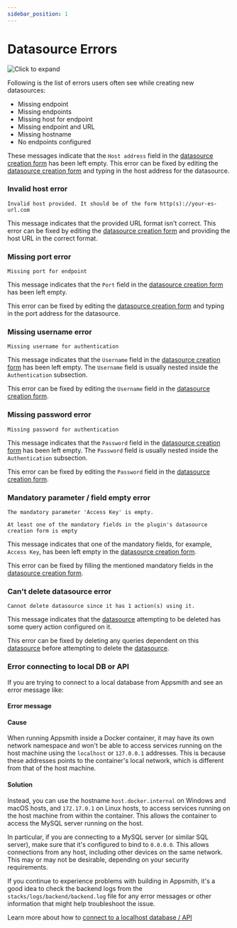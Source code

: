 ```yaml
---
sidebar_position: 1
---
```

# Datasource Errors

![Click to expand](/img/missing-endpoint-error.png)

Following is the list of errors users often see while creating new datasources:

* Missing endpoint
* Missing endpoints
* Missing host for endpoint
* Missing endpoint and URL
* Missing hostname
* No endpoints configured

These messages indicate that the `Host address` field in the [datasource creation form](/core-concepts/connecting-to-data-sources/connecting-to-databases.md) has been left empty. This error can be fixed by editing the [datasource creation form](../../../core-concepts/connecting-to-data-sources/connecting-to-databases.md) and typing in the host address for the datasource.

### Invalid host error

```
Invalid host provided. It should be of the form http(s)://your-es-url.com
```

This message indicates that the provided URL format isn't correct. This error can be fixed by editing the [datasource creation form](/core-concepts/connecting-to-data-sources/connecting-to-databases) and providing the host URL in the correct format.

### Missing port error

```
Missing port for endpoint
```

This message indicates that the `Port` field in the [datasource creation form](/core-concepts/connecting-to-data-sources/connecting-to-databases) has been left empty.

This error can be fixed by editing the [datasource creation form](/core-concepts/connecting-to-data-sources/connecting-to-databases) and typing in the port address for the datasource.

### Missing username error

```
Missing username for authentication
```

This message indicates that the `Username` field in the [datasource creation form](../../../core-concepts/connecting-to-data-sources/connecting-to-databases.md) has been left empty. The `Username` field is usually nested inside the `Authentication` subsection.

This error can be fixed by editing the `Username` field in the [datasource creation form](../../../core-concepts/connecting-to-data-sources/connecting-to-databases.md).

### Missing password error

```
Missing password for authentication
```

This message indicates that the `Password` field in the [datasource creation form](../../../core-concepts/connecting-to-data-sources/connecting-to-databases.md) has been left empty. The `Password` field is usually nested inside the `Authentication` subsection.

This error can be fixed by editing the `Password` field in the [datasource creation form](../../../core-concepts/connecting-to-data-sources/connecting-to-databases.md).

### Mandatory parameter / field empty error

```
The mandatory parameter 'Access Key' is empty.
```

```
At least one of the mandatory fields in the plugin's datasource creation form is empty
```

This message indicates that one of the mandatory fields, for example, `Access Key`, has been left empty in the [datasource creation form](../../../core-concepts/connecting-to-data-sources/connecting-to-databases.md).

This error can be fixed by filling the mentioned mandatory fields in the [datasource creation form](../../../core-concepts/connecting-to-data-sources/connecting-to-databases.md).

### Can't delete datasource error

```
Cannot delete datasource since it has 1 action(s) using it.
```

This message indicates that the [datasource](/reference/datasources/) attempting to be deleted has some query action configured on it.

This error can be fixed by deleting any queries dependent on this [datasource](/reference/datasources/) before attempting to delete the [datasource](../../../reference/datasources/).

### Error connecting to local DB or API

If you are trying to connect to a local database from Appsmith and see an error message like:

#### Error message

<Message
messageContainerClassName="error" 
messageContent="Connection refused"></Message>

<Message
messageContainerClassName="error" 
messageContent="Server logs - 'io.netty.channel.AbstractChannel$AnnotatedConnectException: finishConnect(..) failed: Connection refused: /172.17.0.1:3306'"></Message>

#### Cause

When running Appsmith inside a Docker container, it may have its own network namespace and won't be able to access services running on the host machine using the `localhost` or `127.0.0.1` addresses. This is because these addresses points to the container's local network, which is different from that of the host machine.

#### Solution
Instead, you can use the hostname `host.docker.internal` on Windows and macOS hosts, and `172.17.0.1` on Linux hosts, to access services running on the host machine from within the container. This allows the container to access the MySQL server running on the host.

In particular, if you are connecting to a MySQL server (or similar SQL server), make sure that it's configured to bind to `0.0.0.0`. This allows connections from any host, including other devices on the same network. This may or may not be desirable, depending on your security requirements.

If you continue to experience problems with building in Appsmith, it's a good idea to check the backend logs from the `stacks/logs/backend/backend.log` file for any error messages or other information that might help troubleshoot the issue.

Learn more about how to [connect to a localhost database / API](/learning-and-resources/how-to-guides/how-to-work-with-local-apis-on-appsmith)
